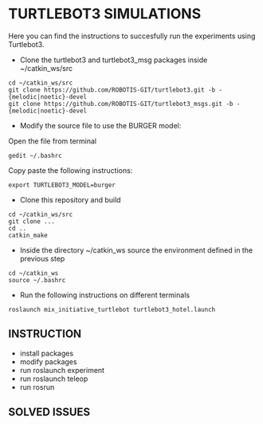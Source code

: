 # TURTLEBOT3 SIMULATIONS
Here you can find the instructions to succesfully run the experiments using Turtlebot3.

* Clone the turtlebot3 and turtlebot3_msg packages inside ~/catkin_ws/src
```
cd ~/catkin_ws/src
git clone https://github.com/ROBOTIS-GIT/turtlebot3.git -b -{melodic|noetic}-devel
git clone https://github.com/ROBOTIS-GIT/turtlebot3_msgs.git -b -{melodic|noetic}-devel
```
* Modify the source file to use the BURGER model:

Open the file from terminal
```
gedit ~/.bashrc
```
Copy paste the following instructions:
```
export TURTLEBOT3_MODEL=burger
```
* Clone this repository and build 
```
cd ~/catkin_ws/src
git clone ...
cd ..
catkin_make
```
* Inside the directory ~/catkin_ws source the environment defined in the previous step
```
cd ~/catkin_ws
source ~/.bashrc
```
* Run the following instructions on different terminals
```
roslaunch mix_initiative_turtlebot turtlebot3_hotel.launch
```

## INSTRUCTION
* install packages
* modify packages 
* run roslaunch experiment
* run roslaunch teleop
* run rosrun
## SOLVED ISSUES
